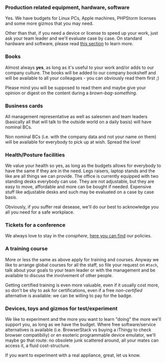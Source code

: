 ### Production related equipment, hardware, software

Yes. We have budgets for Linux PCs, Apple machines, PHPStorm licenses and some more gizmos that you may need.

Other than that, if you need a device or license to speed up your work, just ask your team leader and we'll evaluate case by case.
On standard hardware and software, please read [this section](/tools-and-polices/approved-hardware-and-software) to learn more.

### Books

Almost always **yes**, as long as it's useful to your work and/or adds to our company culture. The books will be added to our company bookshelf and will be available to all your colleagues - you can obviously read them first ;)

Please mind you will be supposed to read them and maybe give your opinion or digest on the content during a _brown-bag-something_.

### Business cards

All management representative as well as salesmen and team leaders (basically all that will talk to the outside world on a daily basis) will have nominal BCs.

Non nominal BCs (i.e. with the company data and not your name on them) will be available for everybody to pick up at wish. Spread the love!

### Health/Posture facilities

We value your health so yes, as long as the budgets allows for everybody to have the same if they are in the need.  Legs raisers, laptop stands and the like are all things we can provide.
The office is currently equipped with two standing desks everybody can use. They are not adjustable, but they are easy to move, affordable and more can be bought if needed.
Expensive stuff like adjustable desks and such may be evaluated on a case by case basis.

Obviously, if you suffer real desease, we'll do our best to acknowledge you all you need for a safe workplace.

### Tickets for a conference

We always love to stay in the _consphere_, [here you can find](/FAQ/attending-conferences) our policies.

### A training course

More or less the same as above apply for training and courses. Anyway we like to arrange global courses for all the staff, so file your request on `#tech`, talk about your goals to your team leader or with the management and be available to discuss the involvement of other people.

Getting certified training is even more valuable, even if it usually cost more, so don't be shy to ask for certifications, even if a free _non-certified_ alternative is available: we can be willing to pay for the badge.

### Devices, toys and gizmos for test/experiment

We like to experiment and the more you want to learn "doing" the more we'll support you, as long as we have the budget.
Where free software/service alternatives is available (i.e. BrowserStack vs buying a iThingy to check browser compatibiliy) or en esoteric programmable device emulator, we'll maybe go that route: no obsolete junk scattered around, all your mates can access it, a fluid cost-structure.

If you want to experiment with a real appliance, great, let us know.

